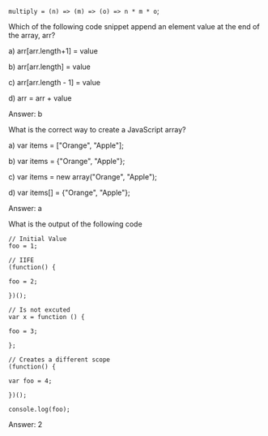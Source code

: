 `multiply = (n) => (m) => (o) => n * m * o`;

Which of the following code snippet append an element value at the end of the array, arr?

a) arr[arr.length+1] = value

b) arr[arr.length] = value

c) arr[arr.length - 1] = value

d) arr = arr + value

Answer: b

What is the correct way to create a JavaScript array?

a) var items = ["Orange", "Apple"];

b) var items = {"Orange", "Apple"};

c) var items = new array("Orange", "Apple");

d) var items[] = {"Orange", "Apple"};

Answer: a

What is the output of the following code

```
// Initial Value
foo = 1;

// IIFE
(function() {

foo = 2;

})();

// Is not excuted
var x = function () {

foo = 3;

};

// Creates a different scope
(function() {

var foo = 4;

})();

console.log(foo);
```

Answer: 2
